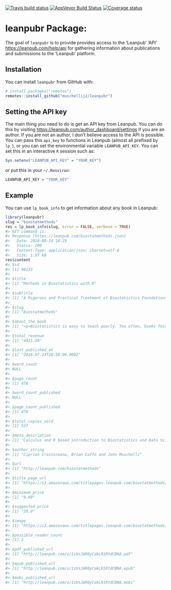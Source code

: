 
[![Travis build
status](https://travis-ci.org/muschellij2/leanpubr.svg?branch=master)](https://travis-ci.org/muschellij2/leanpubr)
[![AppVeyor Build
Status](https://ci.appveyor.com/api/projects/status/github/muschellij2/leanpubr?branch=master&svg=true)](https://ci.appveyor.com/project/muschellij2/leanpubr)
[![Coverage
status](https://coveralls.io/repos/github/muschellij2/leanpubr/badge.svg?branch=master)](https://coveralls.io/r/muschellij2/leanpubr?branch=master)
<!-- README.md is generated from README.Rmd. Please edit that file -->

# leanpubr Package:

The goal of `leanpubr` is to provide provides access to the ‘Leanpub’
‘API’ <https://leanpub.com/help/api> for gathering information about
publications and submissions to the ‘Leanpub’ platform.

## Installation

You can install `leanpubr` from GitHub with:

``` r
# install.packages("remotes")
remotes::install_github("muschellij2/leanpubr")
```

## Setting the API key

The main thing you need to do is get an API key from Leanpub. You can do
this by visiting <https://leanpub.com/author_dashboard/settings> if you
are an author. If you are not an author, I don’t believe access to the
API is possible. You can pass this `api_key` to functions in Leanpub
(almost all prefixed by `lp_`), or you can set the environmental
variable `LEANPUB_API_KEY`. You can set this in an interactive `R`
session such as:

``` r
Sys.setenv("LEANPUB_API_KEY" = "YOUR_KEY")
```

or put this in your `~/.Renviron`:

``` r
LEANPUB_API_KEY = "YOUR_KEY"
```

## Example

You can use `lp_book_info` to get information about any book in Leanpub:

``` r
library(leanpubr)
slug = "biostatmethods"
res = lp_book_info(slug, error = FALSE, verbose = TRUE)
#> GET command is:
#> Response [https://leanpub.com/biostatmethods.json]
#>   Date: 2018-08-14 16:25
#>   Status: 200
#>   Content-Type: application/json; charset=utf-8
#>   Size: 1.97 kB
res$content
#> $id
#> [1] 46133
#> 
#> $title
#> [1] "Methods in Biostatistics with R"
#> 
#> $subtitle
#> [1] "A Rigorous and Practical Treatment of Biostatistics Foundations using R"
#> 
#> $slug
#> [1] "biostatmethods"
#> 
#> $about_the_book
#> [1] "<p>Biostatistics is easy to teach poorly. Too often, books focus on methodology with no emphasis on programming and practical implementations. In contrast, books focused on R programming and visualization rarely discuss foundational topics that provide the infrastructure needed by data analysts to make decisions, evaluate analytic tools, and get ready for new and unforeseen challenges. Thus, we are bridging this divide that had no reason to exist in the first place. The book is unapologetic about its focus on Biostatistics, that is Statistics with Biological, Public Health, and Medical applications, though we think that it could be used successfully for large Statistical and Data Science Courses. Data and code can be downloaded here: <a href=\"https://github.com/muschellij2/biostatmethods\" target=\"_blank\">https://github.com/muschellij2/biostatmethods</a></p>"
#> 
#> $total_revenue
#> [1] "4421.59"
#> 
#> $last_published_at
#> [1] "2018-07-23T20:58:06.000Z"
#> 
#> $word_count
#> NULL
#> 
#> $page_count
#> [1] 478
#> 
#> $word_count_published
#> NULL
#> 
#> $page_count_published
#> [1] 478
#> 
#> $total_copies_sold
#> [1] 537
#> 
#> $meta_description
#> [1] "Calculus and R based introduction to Biostatistics and Data Science"
#> 
#> $author_string
#> [1] "Ciprian Crainiceanu, Brian Caffo and John Muschelli"
#> 
#> $url
#> [1] "http://leanpub.com/biostatmethods"
#> 
#> $title_page_url
#> [1] "https://s3.amazonaws.com/titlepages.leanpub.com/biostatmethods/original?1526406340"
#> 
#> $minimum_price
#> [1] "9.99"
#> 
#> $suggested_price
#> [1] "20.0"
#> 
#> $image
#> [1] "https://s3.amazonaws.com/titlepages.leanpub.com/biostatmethods/medium?1526406340"
#> 
#> $possible_reader_count
#> [1] 1
#> 
#> $pdf_published_url
#> [1] "http://leanpub.com/s/1zUsJAR0yCakLR1RtdCBNA.pdf"
#> 
#> $epub_published_url
#> [1] "http://leanpub.com/s/1zUsJAR0yCakLR1RtdCBNA.epub"
#> 
#> $mobi_published_url
#> [1] "http://leanpub.com/s/1zUsJAR0yCakLR1RtdCBNA.mobi"
```
